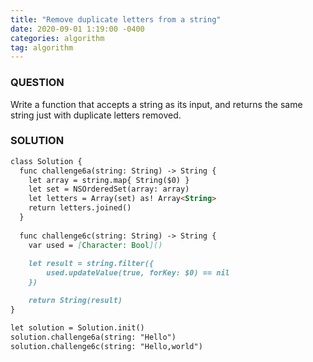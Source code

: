 ```yaml
---
title: "Remove duplicate letters from a string"
date: 2020-09-01 1:19:00 -0400
categories: algorithm
tag: algorithm
---
```


### QUESTION
Write a function that accepts a string as its input, and returns the same string just with duplicate letters removed.

### SOLUTION
```markdown
class Solution {
  func challenge6a(string: String) -> String {
    let array = string.map{ String($0) }
    let set = NSOrderedSet(array: array)
    let letters = Array(set) as! Array<String>
    return letters.joined()
  }
  
  func challenge6c(string: String) -> String {
    var used = [Character: Bool]()
  
    let result = string.filter({
        used.updateValue(true, forKey: $0) == nil
    })

    return String(result)
}

let solution = Solution.init()
solution.challenge6a(string: "Hello")
solution.challenge6c(string: "Hello,world")
```
